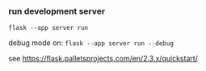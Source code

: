 ### run development server
`flask --app server run`

debug mode on:
`flask --app server run --debug`

see https://flask.palletsprojects.com/en/2.3.x/quickstart/
